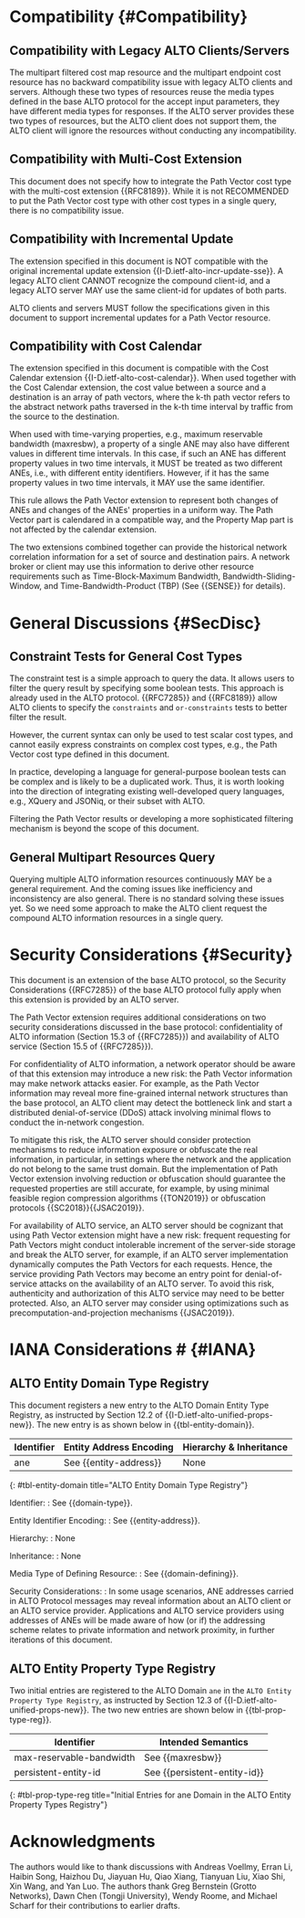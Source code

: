 # Compatibility {#Compatibility}

## Compatibility with Legacy ALTO Clients/Servers

The multipart filtered cost map resource and the multipart endpoint cost
resource has no backward compatibility issue with legacy ALTO clients and
servers. Although these two types of resources reuse the media types defined in
the base ALTO protocol for the accept input parameters, they have different
media types for responses. If the ALTO server provides these two types of
resources, but the ALTO client does not support them, the ALTO client will
ignore the resources without conducting any incompatibility.

<!--
The path vector extension on Filtered Cost Map and Endpoint Cost Service is
backward compatible with the base ALTO protocol:

- If the ALTO server provides extended capabilities `dependent-property-map` and
  `allow-compound-response` for Filtered Cost Map or Endpoint Cost Service, but
  the client only supports the base ALTO protocol, then the client will ignore
  those capabilities without conducting any incompatibility.
- If the client sends a request with the input parameter `properties`, but the
  server only supports the base ALTO protocol, the server will ignore this
  field.
-->

## Compatibility with Multi-Cost Extension ##

<!-- FIXME: path-vector cannot be used in multi-cost, also no reason -->

This document does not specify how to integrate the Path Vector cost type with
the multi-cost extension {{RFC8189}}. While it is not RECOMMENDED to put the
Path Vector cost type with other cost types in a single query, there is no
compatibility issue.

<!--
As [](#fcm-cap) mentions, the syntax and semantics of whether `constraints` or
`or-constraints` field for the `array` cost mode is not specified in this
document. So if an ALTO server provides a resource with the `array` cost mode
and the capability `cost-constraints` or `testable-cost-types-names`, the ALTO
client MAY ignore the capability `cost-constraints` or
`testable-cost-types-names` unless the implementation or future documents
specify the behavior.
-->

<!--
Cost type path-vector is not a testable cost type. Any format of constraints
SHOULD NOT be applied to cost type path-vector in order for multi-cost to
support the path-vector extension. Specifically,

- Cost type path-vector MUST NOT be included in `testable-cost-types-names` or
  `testable-cost-types`.
- When `testable-cost-types-names` is omitted in the `capabilities` and
  `testable-cost-types` is omitted in the input parameters, `constraints` or
  `or-constraints` SHOULD NOT add any format of constraints on cost type
  path-vector.
-->

## Compatibility with Incremental Update ##

<!-- FIXME: using resource-id header in MIME part -->

The extension specified in this document is NOT compatible with the original
incremental update extension {{I-D.ietf-alto-incr-update-sse}}. A legacy ALTO
client CANNOT recognize the compound client-id, and a legacy ALTO server MAY
use the same client-id for updates of both parts.

ALTO clients and servers MUST follow the specifications given in this document
to support incremental updates for a Path Vector resource.

## Compatibility with Cost Calendar

The extension specified in this document is compatible with the Cost Calendar
extension {{I-D.ietf-alto-cost-calendar}}. When used together with the Cost
Calendar extension, the cost value between a source and a destination is an
array of path vectors, where the k-th path vector refers to the abstract network
paths traversed in the k-th time interval by traffic from the source to the
destination.

When used with time-varying properties, e.g., maximum reservable bandwidth
(maxresbw), a property of a single ANE may also have different values in
different time intervals. In this case, if such an ANE has different property
values in two time intervals, it MUST be treated as two different ANEs, i.e.,
with different entity identifiers. However, if it has the same property values
in two time intervals, it MAY use the same identifier.

This rule allows the Path Vector extension to represent both changes of ANEs and
changes of the ANEs' properties in a uniform way. The Path Vector part is
calendared in a compatible way, and the Property Map part is not affected by the
calendar extension.

The two extensions combined together can provide the historical network
correlation information for a set of source and destination pairs. A network
broker or client may use this information to derive other resource requirements
such as Time-Block-Maximum Bandwidth, Bandwidth-Sliding-Window, and
Time-Bandwidth-Product (TBP) (See {{SENSE}} for details).

# General Discussions {#SecDisc}

<!--
Cost Calendar is proposed as a useful ALTO extension to provide the historical
cost values for Filtered Cost Map Service and Endpoint Cost Service. Since path
vector is an extension to these services, it SHOULD be compatible with Cost
Calendar extension.

However, the calendar of a path-vector (Endpoint) Cost Map is insufficient for
the application which requires the historical data of routing state information.
The (Endpoint) Cost Map can only provide the changes of the paths. But more
useful information is the history of network element properties which are
recorded in the dependent Network Element Property Map.

Before the Unified Property Map is introduced as an ALTO extension, Filtered
Cost Map Service and Endpoint Cost Service are the only resources which require
the calendar supported. Because other resources don't have to be updated
frequently. But Network Element Property Map as a use case of Unified Property
Map will collect the real-time information of the network. It SHOULD be updated
as soon as possible once the metrics of network elements change.

So the requirement is to provide a general calendar extension which not only
meets the Filtered Cost Map and Endpoint Cost Service but also applies to the
Property Map Service.
-->

## Constraint Tests for General Cost Types ##

The constraint test is a simple approach to query the data. It allows users to
filter the query result by specifying some boolean tests. This approach is
already used in the ALTO protocol. {{RFC7285}} and {{RFC8189}} allow ALTO
clients to specify the `constraints` and `or-constraints` tests to better
filter the result.

However, the current syntax can only be used to test scalar cost types, and
cannot easily express constraints on complex cost types, e.g., the Path Vector
cost type defined in this document.

In practice, developing a language for general-purpose boolean tests can be
complex and is likely to be a duplicated work. Thus, it is worth looking into
the direction of integrating existing well-developed query languages, e.g.,
XQuery and JSONiq, or their subset with ALTO.

Filtering the Path Vector results or developing a more sophisticated filtering
mechanism is beyond the scope of this document.

## General Multipart Resources Query ##

Querying multiple ALTO information resources continuously MAY be a general
requirement. And the coming issues like inefficiency and inconsistency are also
general. There is no standard solving these issues yet. So we need some approach
to make the ALTO client request the compound ALTO information resources in a
single query.

# Security Considerations {#Security}

This document is an extension of the base ALTO protocol, so the Security
Considerations {{RFC7285}} of the base ALTO protocol fully apply when this
extension is provided by an ALTO server.

<!-- Additional security considerations -->

<!-- ## Privacy Concerns { #pricon } -->

The Path Vector extension requires additional considerations on two security
considerations discussed in the base protocol: confidentiality of ALTO
information (Section 15.3 of {{RFC7285}}) and availability of ALTO service
(Section 15.5 of {{RFC7285}}).

For confidentiality of ALTO information, a network operator should be aware of
that this extension may introduce a new risk: the Path Vector information may
make network attacks easier. For example, as the Path Vector information may
reveal more fine-grained internal network structures than the base protocol, an
ALTO client may detect the bottleneck link and start a distributed
denial-of-service (DDoS) attack involving minimal flows to conduct the
in-network congestion.

To mitigate this risk, the ALTO server should consider protection mechanisms to
reduce information exposure or obfuscate the real information, in particular,
in settings where the network and the application do not belong to the same
trust domain. But the implementation of Path Vector extension involving
reduction or obfuscation should guarantee the requested properties are still
accurate, for example, by using minimal feasible region compression algorithms
{{TON2019}} or obfuscation protocols {{SC2018}}{{JSAC2019}}.

<!--
On the other hand, in a setting of the same trust domain, a key benefit
of the path-vector abstraction is to reduce information transferred from the network
to the application.
-->

For availability of ALTO service, an ALTO server should be cognizant that using
Path Vector extension might have a new risk: frequent requesting for Path
Vectors might conduct intolerable increment of the server-side storage and break
the ALTO server, for example, if an ALTO server implementation dynamically
computes the Path Vectors for each requests. Hence, the service providing Path
Vectors may become an entry point for denial-of-service attacks on the
availability of an ALTO server. To avoid this risk, authenticity and
authorization of this ALTO service may need to be better protected. Also, an
ALTO server may consider using optimizations such as
precomputation-and-projection mechanisms {{JSAC2019}}.

# IANA Considerations # {#IANA}

## ALTO Entity Domain Type Registry ##

This document registers a new entry to the ALTO Domain Entity Type Registry, as
instructed by Section 12.2 of {{I-D.ietf-alto-unified-props-new}}. The new entry
is as shown below in {{tbl-entity-domain}}.



| Identifier | Entity Address Encoding | Hierarchy & Inheritance |
|------------|-------------------------|-------------------------|
| ane | See {{entity-address}} | None |
{: #tbl-entity-domain title="ALTO Entity Domain Type Registry"}

Identifier:
: See {{domain-type}}.

Entity Identifier Encoding:
: See {{entity-address}}.

Hierarchy:
: None

Inheritance:
: None

Media Type of Defining Resource:
: See {{domain-defining}}.

Security Considerations:
: In some usage scenarios, ANE addresses carried in ALTO Protocol messages may
  reveal information about an ALTO client or an ALTO service provider.
  Applications and ALTO service providers using addresses of ANEs will be made
  aware of how (or if) the addressing scheme relates to private information and
  network proximity, in further iterations of this document.

## ALTO Entity Property Type Registry ##

Two initial entries are registered to the ALTO Domain `ane` in the `ALTO Entity
Property Type Registry`, as instructed by Section 12.3 of
{{I-D.ietf-alto-unified-props-new}}. The two new entries are shown below in
{{tbl-prop-type-reg}}.

| Identifier              | Intended Semantics          |
|-------------------------|-----------------------------|
| max-reservable-bandwidth | See {{maxresbw}}            |
| persistent-entity-id     | See {{persistent-entity-id}} |
{: #tbl-prop-type-reg title="Initial Entries for ane Domain in the ALTO Entity Property Types Registry"}

# Acknowledgments #

The authors would like to thank discussions with Andreas
Voellmy, Erran Li, Haibin Song, Haizhou Du, Jiayuan Hu, Qiao Xiang, Tianyuan Liu,
Xiao Shi, Xin Wang, and Yan Luo. The authors thank Greg Bernstein (Grotto Networks),
Dawn Chen (Tongji University), Wendy Roome, and Michael Scharf for
their contributions to earlier drafts.

